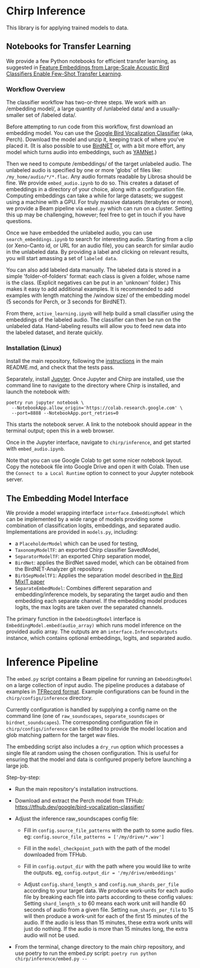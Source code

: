 # Chirp Inference

This library is for applying trained models to data.

## Notebooks for Transfer Learning

We provide a few Python notebooks for efficient transfer learning, as suggested
in [Feature Embeddings from Large-Scale Acoustic Bird Classifiers Enable Few-Shot Transfer Learning](https://arxiv.org/abs/2307.06292).

### Workflow Overview

The classifier workflow has two-or-three steps. We work with an
/embedding model/, a large quantity of /unlabeled data/ and a usually-smaller
set of /labeled data/.

Before attempting to run code from this workflow, first download an embedding model. You can use the [Google Bird
Vocalization Classifier](https://tfhub.dev/google/bird-vocalization-classifier/)
(aka, Perch). Download the model and unzip it, keeping track of where you've
placed it. (It is also possible to use [BirdNET](https://github.com/kahst/BirdNET-Analyzer) or, with a bit more effort, any
model which turns audio into embeddings, such as [YAMNet](https://github.com/tensorflow/models/tree/master/research/audioset/yamnet).)

Then we need to compute /embeddings/ of the target unlabeled audio. The
unlabeled audio is specified by one or more 'globs' of files like:
`/my_home/audio/*/*.flac`. Any audio formats readable by Librosa should be fine.
We provide `embed_audio.ipynb` to do so. This creates a dataset of embeddings
in a directory of your choice, along with a configuration file.
Computing embeddings can take a while for large datasets;
we suggest using a machine with a GPU. For truly massive datasets (terabytes
or more), we provide a Beam pipeline via `embed.py` which can run on a cluster.
Setting this up may be challenging, however; feel free to get in touch if you
have questions.

Once we have embedded the unlabeled audio, you can use `search_embeddings.ipynb`
to search for interesting audio. Starting from a clip (or Xeno-Canto id, or
URL for an audio file), you can search for similar audio in the unlabeled data.
By providing a label and clicking on relevant results, you will start amassing
a set of `labeled data`.

You can also add labeled data manually. The labeled data is stored in a simple
'folder-of-folders' format: each class is given a folder, whose name is the
class. (Explicit negatives can be put in an 'unknown' folder.) This makes it
easy to add additional examples. It is recommended to add examples with length
matching the /window size/ of the embedding model (5 seconds for Perch, or
3 seconds for BirdNET).

From there, `active_learning.ipynb` will help build a small classifier using
the embeddings of the labeled audio. The classifier can then be run on the
unlabeled data. Hand-labeling results will allow you to feed new data into the
labeled dataset, and iterate quickly.

### Installation (Linux)

Install the main repository, following the [instructions](https://github.com/google-research/chirp) in the main README.md, and check that the tests pass.

Separately, install [Jupyter](https://jupyter.org/). Once Jupyter and Chirp are
installed, use the command line to navigate to the directory where Chirp is
installed, and launch the notebook with:
```
poetry run jupyter notebook \
  --NotebookApp.allow_origin='https://colab.research.google.com' \
  --port=8888 --NotebookApp.port_retries=0
```
This starts the notebook server. A link to the notebook should appear in the
terminal output; open this in a web browser.

Once in the Jupyter interface, navigate to `chirp/inference`, and get started
with `embed_audio.ipynb`.

Note that you can use Google Colab to get some nicer notebook layout. Copy the
notebook file into Google Drive and open it with Colab. Then use the
`Connect to a Local Runtime` option to connect to your Jupyter notebook server.

## The Embedding Model Interface

We provide a model wrapping interface `interface.EmbeddingModel` which can be
implemented by a wide range of models providing some combination of
classification logits, embeddings, and separated audio. Implementations are
provided in `models.py`, including:
* a `PlaceholderModel` which can be used for testing,
* `TaxonomyModelTF`: an exported Chirp classifier SavedModel,
* `SeparatorModelTF`: an exported Chirp separation model,
* `BirdNet`: applies the BirdNet saved model, which can be obtained from the
  BirdNET-Analyzer git repository.
* `BirbSepModelTF1`: Applies the separation model described in [the Bird MixIT
  paper](https://arxiv.org/abs/2110.03209)
* `SeparateEmbedModel`: Combines different separation and embedding/inference
  models, by separating the target audio and then embedding each separate
  channel. If the embedding model produces logits, the max logits are taken
  over the separated channels.

The primary function in the `EmbeddingModel` interface is
`EmbeddingModel.embed(audio_array)` which runs model inference on the provided
audio array. The outputs are an `interface.InferenceOutputs` instance, which
contains optional embeddings, logits, and separated audio.

# Inference Pipeline

The `embed.py` script contains a Beam pipeline for running an `EmbeddingModel`
on a large collection of input audio. The pipeline produces a database of examples
in [TFRecord format](https://www.tensorflow.org/tutorials/load_data/tfrecord).
Example configurations can be found in the `chirp/configs/inference` directory.

Currently configuration is handled by supplying a config name on the command
line (one of `raw_soundscapes`, `separate_soundscapes` or
`birdnet_soundscapes`). The corresponding configuration file in
`chirp/configs/inference` can be edited to provide the model location and
glob matching pattern for the target wav files.

The embedding script also includes a `dry_run` option which processes a single
file at random using the chosen configuration. This is useful for ensuring that
the model and data is configured properly before launching a large job.

Step-by-step:

* Run the main repository's installation instructions.

* Download and extract the Perch model from TFHub:
  https://tfhub.dev/google/bird-vocalization-classifier/

* Adjust the inference raw_soundscapes config file:

    * Fill in `config.source_file_patterns` with the path to some audio
      files. eg: `config.source_file_patterns = ['/my/drive/*.wav']`

    * Fill in the `model_checkpoint_path` with the path of the model
      downloaded from TFHub.

    * Fill in `config.output_dir` with the path where you would like to
      write the outputs. eg, `config.output_dir = '/my/drive/embeddings'`

    * Adjust `config.shard_length_s` and `config.num_shards_per_file` according
      to your target data. We produce work-units for each audio file by breaking
      each file into parts according to these config values: Setting
      `shard_length_s` to 60 means each work unit will handle 60 seconds of
      audio from a given file. Setting `num_shards_per_file` to 15 will then
      produce a work-unit for each of the first 15 minutes of the audio.
      If the audio is less than 15 minutes, these extra work units will just do
      nothing. If the audio is more than 15 minutes long, the extra audio
      will not be used.

* From the terminal, change directory to the main chirp repository, and use
  poetry to run the embed.py script:
  ```poetry run python chirp/inference/embed.py --```
